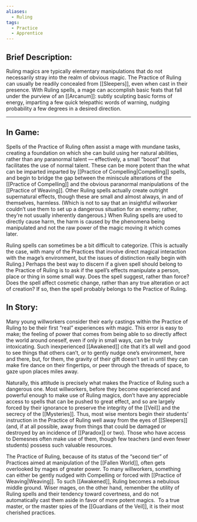 ```yaml
---
aliases:
  - Ruling
tags:
  - Practice
  - Apprentice
---
```

## Brief Description:
Ruling magics are typically elementary manipulations that do not necessarily stray into the realm of obvious magic. The Practice of Ruling can usually be readily concealed from [[Sleepers]], even when cast in their presence.
With Ruling spells, a mage can accomplish basic feats that fall under the purview of an [[Arcanum]]: subtly sculpting basic forms of energy, imparting a few quick telepathic words of warning, nudging probability a few degrees in a desired direction.

---
## In Game:
Spells of the Practice of Ruling often assist a mage with mundane tasks, creating a foundation on which she can build using her natural abilities, rather than any paranormal talent — effectively, a small “boost” that facilitates the use of normal talent. These can be more potent than the what can be imparted imparted by [[Practice of Compelling|Compelling]] spells, and begin to bridge the gap between the miniscule alterations of the [[Practice of Compelling]] and the obvious paranormal manipulations of the [[Practice of Weaving]]. 
Other Ruling spells actually create outright supernatural effects, though these are small and almost always, in and of themselves, harmless. (Which is not to say that an insightful willworker couldn’t use them to set up a dangerous situation for an enemy; rather, they’re not usually inherently dangerous.) When Ruling spells are used to directly cause harm, the harm is caused by the phenomena being manipulated and not the raw power of the magic moving it which comes later.

Ruling spells can sometimes be a bit difficult to categorize. (This is actually the case, with many of the Practices that involve direct magical interaction with the mage’s environment, but the issues of distinction really begin with Ruling.) Perhaps the best way to discern if a given spell should belong to the Practice of Ruling is to ask if the spell’s effects manipulate a person, place or thing in some small way. 
Does the spell suggest, rather than force? Does the spell affect cosmetic change, rather than any true alteration or act of creation? If so, then the spell probably belongs to the Practice of Ruling.
## In Story:
Many young willworkers consider their early castings within the Practice of Ruling to be their first “real” experiences with magic. This error is easy to make; the feeling of power that comes from being able to so directly affect the world around oneself, even if only in small ways, can be truly intoxicating. Such inexperienced [[Awakened]] cite that it’s all well and good to see things that others can’t, or to gently nudge one’s environment, here and there, but, for them, the gravity of their gift doesn’t set in until they can make fire dance on their fingertips, or peer through the threads of space, to gaze upon places miles away.  
  
Naturally, this attitude is precisely what makes the Practice of Ruling such a dangerous one. Most willworkers, before they become experienced and powerful enough to make use of Ruling magics, don’t have any appreciable access to spells that can be pushed to great effect, and so are largely forced by their ignorance to preserve the integrity of the [[Veil]] and the secrecy of the [[Mysteries]]. Thus, most wise mentors begin their students’ instruction in the Practice of Ruling well away from the eyes of [[Sleepers]] (and, if at all possible, away from things that could be damaged or destroyed by an incidence of [[Paradox]] or two). Those who have access to Demesnes often make use of them, though few teachers (and even fewer students) possess such valuable resources.

The Practice of Ruling, because of its status of the “second tier” of Practices aimed at manipulation of the [[Fallen World]], often gets overlooked by mages of greater power. To many willworkers, something can either be gently nudged with Compelling or forced with [[Practice of Weaving|Weaving]]. To such [[Awakened]], Ruling becomes a nebulous middle ground. 
Wiser mages, on the other hand, remember the utility of Ruling spells and their tendency toward covertness, and do not automatically cast them aside in favor of more potent magics.  To a true master, or the master spies of the [[Guardians of the Veil]], it is their most cherished practices.
